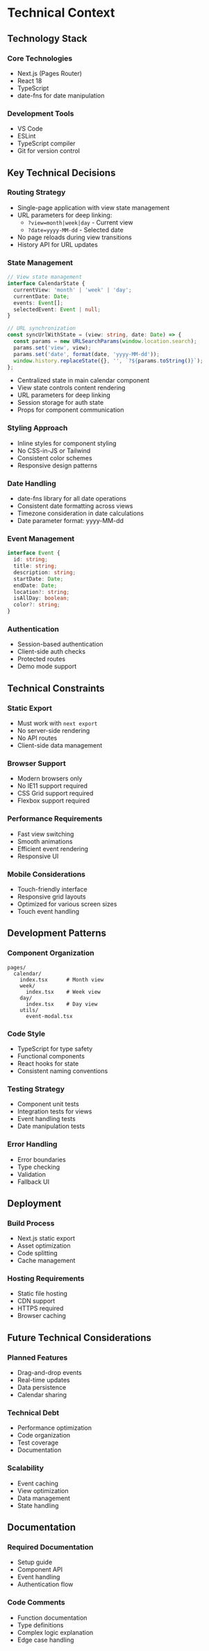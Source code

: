 # Technical Context

## Technology Stack

### Core Technologies
- Next.js (Pages Router)
- React 18
- TypeScript
- date-fns for date manipulation

### Development Tools
- VS Code
- ESLint
- TypeScript compiler
- Git for version control

## Key Technical Decisions

### Routing Strategy
- Single-page application with view state management
- URL parameters for deep linking:
  - `?view=month|week|day` - Current view
  - `?date=yyyy-MM-dd` - Selected date
- No page reloads during view transitions
- History API for URL updates

### State Management
```typescript
// View state management
interface CalendarState {
  currentView: 'month' | 'week' | 'day';
  currentDate: Date;
  events: Event[];
  selectedEvent: Event | null;
}

// URL synchronization
const syncUrlWithState = (view: string, date: Date) => {
  const params = new URLSearchParams(window.location.search);
  params.set('view', view);
  params.set('date', format(date, 'yyyy-MM-dd'));
  window.history.replaceState({}, '', `?${params.toString()}`);
};
```

- Centralized state in main calendar component
- View state controls content rendering
- URL parameters for deep linking
- Session storage for auth state
- Props for component communication

### Styling Approach
- Inline styles for component styling
- No CSS-in-JS or Tailwind
- Consistent color schemes
- Responsive design patterns

### Date Handling
- date-fns library for all date operations
- Consistent date formatting across views
- Timezone consideration in date calculations
- Date parameter format: yyyy-MM-dd

### Event Management
```typescript
interface Event {
  id: string;
  title: string;
  description: string;
  startDate: Date;
  endDate: Date;
  location?: string;
  isAllDay: boolean;
  color?: string;
}
```

### Authentication
- Session-based authentication
- Client-side auth checks
- Protected routes
- Demo mode support

## Technical Constraints

### Static Export
- Must work with `next export`
- No server-side rendering
- No API routes
- Client-side data management

### Browser Support
- Modern browsers only
- No IE11 support required
- CSS Grid support required
- Flexbox support required

### Performance Requirements
- Fast view switching
- Smooth animations
- Efficient event rendering
- Responsive UI

### Mobile Considerations
- Touch-friendly interface
- Responsive grid layouts
- Optimized for various screen sizes
- Touch event handling

## Development Patterns

### Component Organization
```
pages/
  calendar/
    index.tsx      # Month view
    week/
      index.tsx    # Week view
    day/
      index.tsx    # Day view
    utils/
      event-modal.tsx
```

### Code Style
- TypeScript for type safety
- Functional components
- React hooks for state
- Consistent naming conventions

### Testing Strategy
- Component unit tests
- Integration tests for views
- Event handling tests
- Date manipulation tests

### Error Handling
- Error boundaries
- Type checking
- Validation
- Fallback UI

## Deployment

### Build Process
- Next.js static export
- Asset optimization
- Code splitting
- Cache management

### Hosting Requirements
- Static file hosting
- CDN support
- HTTPS required
- Browser caching

## Future Technical Considerations

### Planned Features
- Drag-and-drop events
- Real-time updates
- Data persistence
- Calendar sharing

### Technical Debt
- Performance optimization
- Code organization
- Test coverage
- Documentation

### Scalability
- Event caching
- View optimization
- Data management
- State handling

## Documentation

### Required Documentation
- Setup guide
- Component API
- Event handling
- Authentication flow

### Code Comments
- Function documentation
- Type definitions
- Complex logic explanation
- Edge case handling 